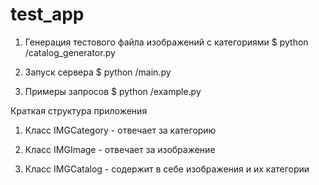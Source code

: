 # test_app

1. Генерация тестового файла изображений с категориями 
  $ python /catalog_generator.py
  
2. Запуск сервера
  $ python /main.py
  
3. Примеры запросов
  $ python /example.py
 
 
Краткая структура приложения

1. Класс IMGCategory - отвечает за категорию

2. Класс IMGImage - отвечает за изображение

3. Класс IMGCatalog - содержит в себе изображения и их категории

